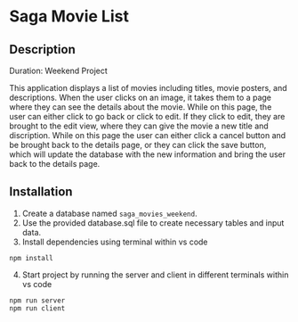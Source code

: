 # Saga Movie List

## Description

Duration: Weekend Project

This application displays a list of movies including titles, movie posters, and descriptions.  When the user clicks on an image, it takes them to a page where they can see the details about the movie.  While on this page, the user can either click to go back or click to edit.  If they click to edit, they are brought to the edit view, where they can give the movie a new title and discription.  While on this page the user can either click a cancel button and be brought back to the details page, or they can click the save button, which will update the database with the new information and bring the user back to the details page.

## Installation
1. Create a database named `saga_movies_weekend`.
2. Use the provided database.sql file to create necessary tables and input data.
3. Install dependencies using terminal within vs code
```
npm install
```
4. Start project by running the server and client in different terminals within vs code
```
npm run server
npm run client
```